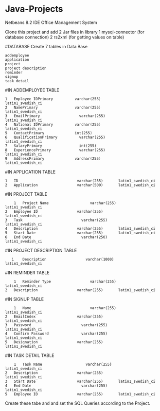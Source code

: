 # Java-Projects
Netbeans 8.2 IDE Office Management System

Clone this project and add 2 Jar files in library
1 mysql-connector            (for database connection)
2 rs2xml                     (for getting values on table)

#DATABASE
Create 7 tables in Data Base

	addemployee	 	
	application	 	
	project	 	
	project description
	reminder
	signup
	task detail
  
 
#IN ADDEMPLOYEE TABLE

	1	Employee IDPrimary	        varchar(255)	      latin1_swedish_ci
	2	NamePrimary	                varchar(255)	      latin1_swedish_ci
	3	EmailPrimary	              varchar(255)	      latin1_swedish_ci
	4	National IDPrimary	        varchar(255)	      latin1_swedish_ci
	5	ContactPrimary	            int(255)			                 
	6	QualificationPrimary	      varchar(255)	      latin1_swedish_ci
	7	SalaryPrimary	              int(255)
	8	ExperiencePrimary	          varchar(255)	      latin1_swedish_ci
	9	AddressPrimary	            varchar(255)	      latin1_swedish_ci

#IN APPLICATION TABLE

	1	ID	                         varchar(255)     	latin1_swedish_ci
	2	Application	                 varchar(500)     	latin1_swedish_ci
  
#IN PROJECT TABLE

        1	Project Name	               varchar(255)     	latin1_swedish_ci
	2	Employee ID	                 varchar(255)	      latin1_swedish_ci
	3	Task	                       varchar(255)	      latin1_swedish_ci
	4	Description	                 varchar(255)     	latin1_swedish_ci
	5	Start Date	                 varchar(255)     	latin1_swedish_ci
	6	End Date	                   varchar(250)	      latin1_swedish_ci	
  
#IN PROJECT DESCRIPTION TABLE

       1	Description	                 varchar(1000)    	latin1_swedish_ci
  
#IN REMINDER TABLE

        1	Reminder Type	               varchar(255)	      latin1_swedish_ci
	2	Description	                 varchar(255)     	latin1_swedish_ci
  
#IN SIGNUP TABLE

        1	Name	                       varchar(255)	      latin1_swedish_ci
	2	EmailIndex                   varchar(255)	      latin1_swedish_ci
	3	Password	                   varchar(255)     	latin1_swedish_ci
	4	Confirm Password	           varchar(255)	      latin1_swedish_ci
	5	Designation                  varchar(255)	      latin1_swedish_ci
  
#IN TASK DETAIL TABLE

        1	Task Name                 	 varchar(255)       latin1_swedish_ci
	2	Description	                 varchar(255)	      latin1_swedish_ci
	3	Start Date	                 varchar(255)     	latin1_swedish_ci
	4	End Date	                   varchar(255)     	latin1_swedish_ci
	5	Employee ID	                 varchar(255)     	latin1_swedish_ci
  
  Create these tabe and and set the SQL Queries according to the Project.
